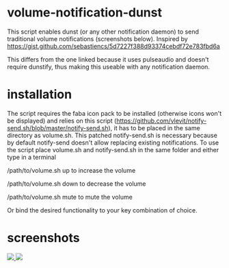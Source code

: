 # volume-notification-dunst
This script enables dunst (or any other notification daemon) to send traditional volume notifications (screenshots below).
Inspired by https://gist.github.com/sebastiencs/5d7227f388d93374cebdf72e783fbd6a

This differs from the one linked because it uses pulseaudio and doesn't require dunstify, thus making this useable with any notification daemon.

# installation
The script requires the faba icon pack to be installed (otherwise icons won't be displayed) and relies 
on this script (https://github.com/vlevit/notify-send.sh/blob/master/notify-send.sh), it has to be placed in the
same directory as volume.sh. This patched notify-send.sh is necessary because by default notify-send doesn't allow replacing existing notifications. To use the script place volume.sh and notify-send.sh in the same folder and either type in a terminal 

/path/to/volume.sh up            to increase the volume

/path/to/volume.sh down          to decrease the volume

/path/to/volume.sh mute          to mute the volume

Or bind the desired functionality to your key combination of choice.
# screenshots
<a href="http://i.imgur.com/IKpZvez.png">
  <img src="http://imgur.com/IKpZvezl.png" />
</a>

<a href="http://i.imgur.com/JrsExYe.png">
  <img src="http://imgur.com/JrsExYel.png" />
</a>

